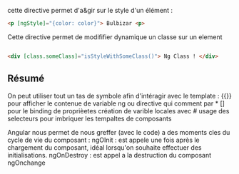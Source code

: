 cette directive permet d'a&gir sur le style d'un élément : 
``` html
<p [ngStyle]="{color: color}"> Bulbizar <p>

```

Cette directive permet de modififier dynamique un classe sur un element

``` html

<div [class.someClass]="isStyleWithSomeClass()"> Ng Class ! </div>

```

## Résumé

On peut utiliser tout un tas de symbole afin d'intéragir avec le template : 
    {{}} pour afficher le contenue de variable ng ou directive qui comment par * 
    [] pour le binding de proprièetes 
    création de varible locales avec #
    usage des selecteurs pour imbriquer les tempaltes de composants



Angular nous permet de nous greffer (avec le code) a des moments cles du cycle de vie du composant : 
    ngOInit : est appele une fois après le chargement du composant, idéal lorsqu'on souhaite effectuer des initialisations.
    ngOnDestroy : est appel a la destruction du composant
    ngOnchange 
    